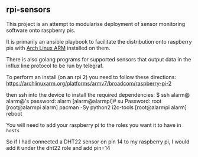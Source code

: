 ## rpi-sensors

This project is an attempt to modularise deployment of sensor monitoring software onto raspberry pis.

It is primarily an ansible playbook to facilitate the distribution onto raspberry pis with [Arch Linux ARM](https://archlinuxarm.org/) installed on them.

There is also golang programs for supported sensors that output data in the influx line protocol to be run by telegraf.


To perform an install (on an rpi 2) you need to follow these directions:
https://archlinuxarm.org/platforms/armv7/broadcom/raspberry-pi-2

then ssh into the device to install the required dependencies:
 $ ssh alarm@<rpi ip>
 alarm@<rpi ip>'s password: alarm
 [alarm@alarmpi]# su
 Password: root
 [root@alarmpi alarm] pacman -Sy python2 i2c-tools
 [root@alarmpi alarm] reboot

You will need to add your raspberry pi to the roles you want it to have in `hosts`

So if I had connected a DHT22 sensor on pin 14 to my raspberry pi, I would add it under the dht22 role and add pin=14
